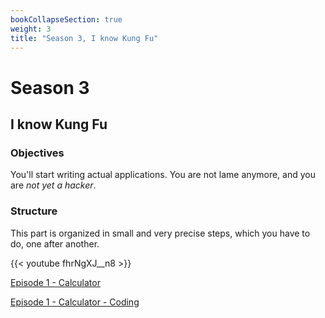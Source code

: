 ```yaml
---
bookCollapseSection: true
weight: 3
title: "Season 3, I know Kung Fu"
---
```


# Season 3
## I know Kung Fu

### Objectives

You'll start writing actual applications. You are not lame anymore, and you are *not yet a hacker*.

### Structure

This part is organized in small and very precise steps, which you have to do, one after another. 

{{< youtube fhrNgXJ__n8 >}}

[Episode 1 - Calculator](./episode_1/)

[Episode 1 - Calculator - Coding](./episode_1_coding/)
